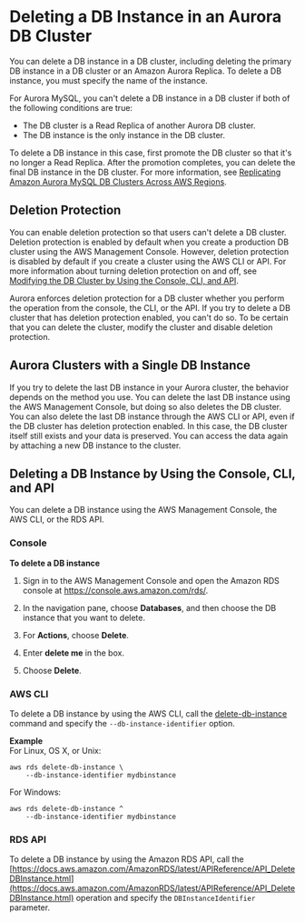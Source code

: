 # Deleting a DB Instance in an Aurora DB Cluster<a name="USER_DeleteInstance"></a>

You can delete a DB instance in a DB cluster, including deleting the primary DB instance in a DB cluster or an Amazon Aurora Replica\. To delete a DB instance, you must specify the name of the instance\.

For Aurora MySQL, you can't delete a DB instance in a DB cluster if both of the following conditions are true:
+ The DB cluster is a Read Replica of another Aurora DB cluster\.
+ The DB instance is the only instance in the DB cluster\.

To delete a DB instance in this case, first promote the DB cluster so that it's no longer a Read Replica\. After the promotion completes, you can delete the final DB instance in the DB cluster\. For more information, see [Replicating Amazon Aurora MySQL DB Clusters Across AWS Regions](AuroraMySQL.Replication.CrossRegion.md)\.

## Deletion Protection<a name="USER_DeleteInstance.DeletionProtection"></a>

You can enable deletion protection so that users can't delete a DB cluster\. Deletion protection is enabled by default when you create a production DB cluster using the AWS Management Console\. However, deletion protection is disabled by default if you create a cluster using the AWS CLI or API\. For more information about turning deletion protection on and off, see [Modifying the DB Cluster by Using the Console, CLI, and API](Aurora.Modifying.md#Aurora.Modifying.Cluster)\.

Aurora enforces deletion protection for a DB cluster whether you perform the operation from the console, the CLI, or the API\. If you try to delete a DB cluster that has deletion protection enabled, you can't do so\. To be certain that you can delete the cluster, modify the cluster and disable deletion protection\.

## Aurora Clusters with a Single DB Instance<a name="USER_DeleteInstance.LastInstance"></a>

If you try to delete the last DB instance in your Aurora cluster, the behavior depends on the method you use\. You can delete the last DB instance using the AWS Management Console, but doing so also deletes the DB cluster\. You can also delete the last DB instance through the AWS CLI or API, even if the DB cluster has deletion protection enabled\. In this case, the DB cluster itself still exists and your data is preserved\. You can access the data again by attaching a new DB instance to the cluster\.

## Deleting a DB Instance by Using the Console, CLI, and API<a name="USER_DeleteInstance.Deleting"></a>

You can delete a DB instance using the AWS Management Console, the AWS CLI, or the RDS API\.

### Console<a name="USER_DeleteInstance.CON"></a>

**To delete a DB instance**

1. Sign in to the AWS Management Console and open the Amazon RDS console at [https://console\.aws\.amazon\.com/rds/](https://console.aws.amazon.com/rds/)\.

1. In the navigation pane, choose **Databases**, and then choose the DB instance that you want to delete\. 

1. For **Actions**, choose **Delete**\. 

1. Enter **delete me** in the box\.

1. Choose **Delete**\. 

### AWS CLI<a name="USER_DeleteInstance.CLI"></a>

To delete a DB instance by using the AWS CLI, call the [delete\-db\-instance](https://docs.aws.amazon.com/cli/latest/reference/rds/delete-db-instance.html) command and specify the `--db-instance-identifier` option\. 

**Example**  
For Linux, OS X, or Unix:  

```
aws rds delete-db-instance \
    --db-instance-identifier mydbinstance
```
For Windows:  

```
aws rds delete-db-instance ^
    --db-instance-identifier mydbinstance
```

### RDS API<a name="USER_DeleteInstance.API"></a>

To delete a DB instance by using the Amazon RDS API, call the [https://docs.aws.amazon.com/AmazonRDS/latest/APIReference/API_DeleteDBInstance.html](https://docs.aws.amazon.com/AmazonRDS/latest/APIReference/API_DeleteDBInstance.html) operation and specify the `DBInstanceIdentifier` parameter\. 